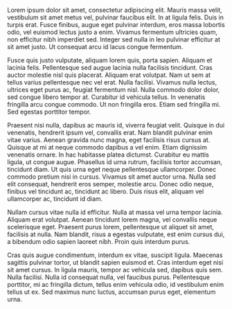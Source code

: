 Lorem ipsum dolor sit amet, consectetur adipiscing elit. Mauris massa velit, vestibulum sit amet metus vel, pulvinar faucibus elit. In at ligula felis. Duis in turpis erat. Fusce finibus, augue eget pulvinar interdum, eros massa lobortis odio, vel euismod lectus justo a enim. Vivamus fermentum ultricies quam, non efficitur nibh imperdiet sed. Integer sed nulla in leo pulvinar efficitur at sit amet justo. Ut consequat arcu id lacus congue fermentum.

Fusce quis justo vulputate, aliquam lorem quis, porta sapien. Aliquam et lacinia felis. Pellentesque sed augue lacinia nulla facilisis tincidunt. Cras auctor molestie nisl quis placerat. Aliquam erat volutpat. Nam ut sem at tellus varius pellentesque nec vel erat. Nulla facilisi. Vivamus nulla lectus, ultrices eget purus ac, feugiat fermentum nisl. Nulla commodo dolor dolor, sed congue libero tempor at. Curabitur id vehicula tellus. In venenatis fringilla arcu congue commodo. Ut non fringilla eros. Etiam sed fringilla mi. Sed egestas porttitor tempor.

Praesent nisi nulla, dapibus ac mauris id, viverra feugiat velit. Quisque in dui venenatis, hendrerit ipsum vel, convallis erat. Nam blandit pulvinar enim vitae varius. Aenean gravida nunc magna, eget facilisis risus cursus at. Quisque at mi at neque commodo dapibus a vel enim. Etiam dignissim venenatis ornare. In hac habitasse platea dictumst. Curabitur eu mattis ligula, ut congue augue. Phasellus id urna rutrum, facilisis tortor accumsan, tincidunt diam. Ut quis urna eget neque pellentesque ullamcorper. Donec commodo pretium nisi in cursus. Vivamus sit amet auctor urna. Nulla sed elit consequat, hendrerit eros semper, molestie arcu. Donec odio neque, finibus vel tincidunt ac, tincidunt ac libero. Duis risus elit, aliquam vel ullamcorper ac, tincidunt id diam.

Nullam cursus vitae nulla id efficitur. Nulla at massa vel urna tempor lacinia. Aliquam erat volutpat. Aenean tincidunt lorem magna, vel convallis neque scelerisque eget. Praesent purus lorem, pellentesque ut aliquet sit amet, facilisis at nulla. Nam blandit, risus a egestas vulputate, est enim cursus dui, a bibendum odio sapien laoreet nibh. Proin quis interdum purus.

Cras quis augue condimentum, interdum ex vitae, suscipit ligula. Maecenas sagittis pulvinar tortor, ut blandit sapien euismod et. Cras interdum eget nisi sit amet cursus. In ligula mauris, tempor ac vehicula sed, dapibus quis sem. Nulla facilisi. Nulla id consequat nulla, vel faucibus purus. Pellentesque porttitor, mi ac fringilla dictum, tellus enim vehicula odio, id vestibulum enim tellus ut ex. Sed maximus nunc luctus, accumsan purus eget, elementum urna.

